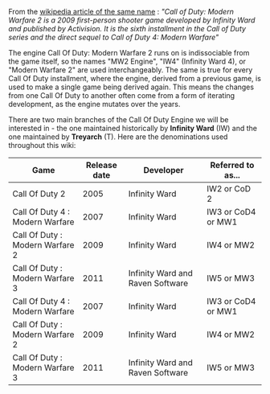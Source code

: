 <!-- TITLE:Modern Warfare 2 -->

From the [wikipedia article of the same name](https://en.wikipedia.org/wiki/Call_of_Duty:_Modern_Warfare_2) : *"Call of Duty: Modern Warfare 2 is a 2009 first-person shooter game developed by Infinity Ward and published by Activision. It is the sixth installment in the Call of Duty series and the direct sequel to Call of Duty 4: Modern Warfare"*

The engine Call Of Duty: Modern Warfare 2 runs on is indissociable from the game itself, so the names "MW2 Engine", "IW4" (Infinity Ward 4), or "Modern Warfare 2" are used interchangeably. The same is true for every Call Of Duty installment, where the engine, derived from a previous game, is used to make a single game being derived again. This means the changes from one Call Of Duty to another often come from a form of iterating development, as the engine mutates over the years.

There are two main branches of the Call Of Duty Engine we will be interested in - the one maintained historically by **Infinity Ward** (IW) and the one maintained by **Treyarch** (T).
Here are the denominations used throughout this wiki:

| Game | Release date | Developer | Referred to as... | 
| -------- | -------- | -------- | -------- | 
| Call Of Duty 2    | 2005     | Infinity Ward | IW2  or CoD 2 |
| Call Of Duty 4 : Modern Warfare    | 2007     | Infinity Ward | IW3 or CoD4 or MW1 |
| Call Of Duty : Modern Warfare 2    | 2009     | Infinity Ward | IW4 or MW2 |
| Call Of Duty : Modern Warfare 3    | 2011     | Infinity Ward and Raven Software | IW5 or MW3|
| Call Of Duty 4 : Modern Warfare    | 2007     | Infinity Ward | IW3 or CoD4 or MW1 |
| Call Of Duty : Modern Warfare 2    | 2009     | Infinity Ward | IW4 or MW2 |
| Call Of Duty : Modern Warfare 3    | 2011     | Infinity Ward and Raven Software | IW5 or MW3|

